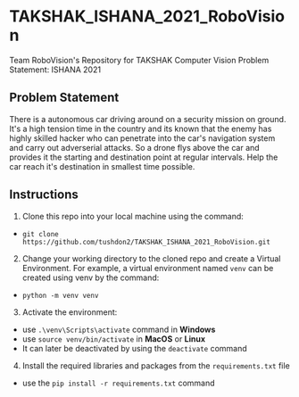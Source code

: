 # TAKSHAK_ISHANA_2021_RoboVision
Team RoboVision's Repository for TAKSHAK Computer Vision Problem Statement: ISHANA 2021

## Problem Statement
There is a autonomous car driving around on a security mission on ground. It's a high tension time
in the country and its known that the enemy has highly skilled hacker who can penetrate into the
car's navigation system and carry out adverserial attacks. So a drone flys above the car and provides it
the starting and destination point at regular intervals. Help the car reach it's destination in
smallest time possible.


## Instructions
1. Clone this repo into your local machine using the command: 
  * `git clone https://github.com/tushdon2/TAKSHAK_ISHANA_2021_RoboVision.git`
2. Change your working directory to the cloned repo and create a Virtual Environment. For example, a virtual environment named `venv` can be created using venv by the command: 
  * `python -m venv venv`
3. Activate the environment:
  * use `.\venv\Scripts\activate` command in **Windows** 
  * use `source venv/bin/activate` in **MacOS** or **Linux**
  * It can later be deactivated by using the `deactivate` command
4. Install the required libraries and packages from the `requirements.txt` file 
  * use the `pip install -r requirements.txt` command
